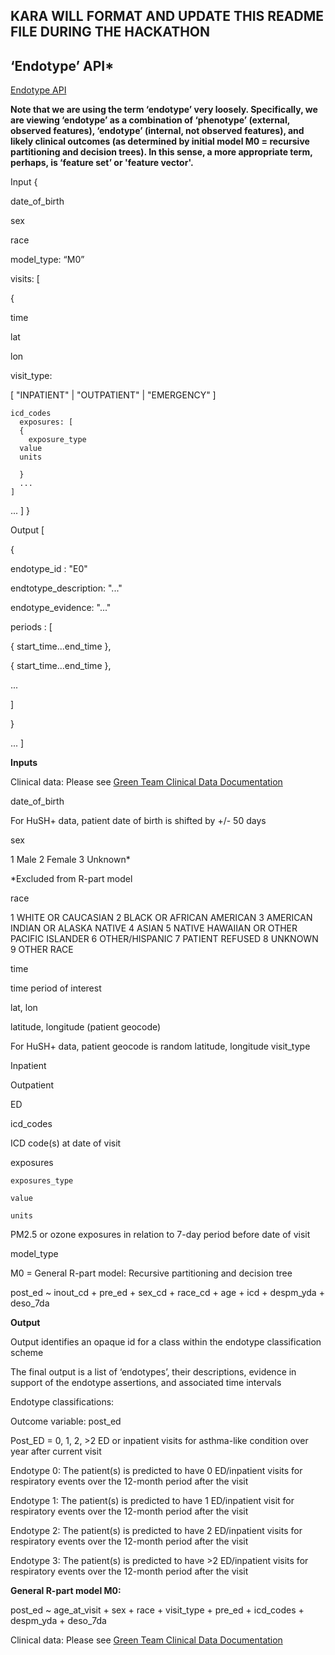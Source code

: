 ## KARA WILL FORMAT AND UPDATE THIS README FILE DURING THE HACKATHON

## ‘Endotype’ API*

[Endotype API](http://tweetsie.med.unc.edu/CLINICAL_EXPOSURE/age/${age}/sex/${sex}/race/${race}/location/${location)

**Note that we are using the term ‘endotype’ very loosely. Specifically, we are viewing ‘endotype’ as a combination of ‘phenotype’ (external, observed features), ‘endotype’ (internal, not observed features), and likely clinical outcomes (as determined by initial model M0 = recursive partitioning and decision trees). In this sense, a more appropriate term, perhaps, is ‘feature set’ or 'feature vector'.**

Input	{
 
 date_of_birth
 
 sex
 
 race

 model_type: “M0”
 
 visits: [
   
   {
   
   time
   
   lat
   
   lon
   
   visit_type:

[ "INPATIENT" |          "OUTPATIENT" |
"EMERGENCY" ]

    icd_codes
      exposures: [
      {
  		exposure_type
  	  value
      units

      }
      ...
    ]
   ...
 ]
}



Output	[

{


endotype_id       	: "E0"

endtotype_description: "..."
 
 endotype_evidence: "..."
 
 periods : [
 
 { start_time...end_time },
 
 { start_time...end_time },
 
 ...
 
 ]

}

...
]

**Inputs**

Clinical data: Please see [Green Team Clinical Data Documentation](https://github.com/NCATS-Tangerine/cq-notebooks/tree/master/Green_CQs/GreenTeam_Clinical_Data_Documentation)

date_of_birth

For HuSH+ data, patient date of birth is shifted by +/- 50 days

sex

1 Male
2 Female
3 Unknown*

*Excluded from R-part model

race

1 WHITE OR CAUCASIAN
2 BLACK OR AFRICAN AMERICAN
3 AMERICAN INDIAN OR ALASKA NATIVE
4 ASIAN
5 NATIVE HAWAIIAN OR OTHER PACIFIC ISLANDER
6 OTHER/HISPANIC
7 PATIENT REFUSED
8 UNKNOWN
9 OTHER RACE

time

time period of interest

lat, lon

latitude, longitude (patient geocode)

For HuSH+ data, patient geocode is random latitude, longitude
visit_type

Inpatient

Outpatient

ED

icd_codes

ICD code(s) at date of visit

exposures
	
	exposures_type
	
	value
	
	units

PM2.5 or ozone exposures in relation to 7-day period before date of visit

model_type

M0 = General R-part model: Recursive partitioning and decision tree

post_ed ~ inout_cd + pre_ed + sex_cd + race_cd + age + icd + despm_yda + deso_7da

**Output**

Output identifies an opaque id for a class within the endotype classification scheme

The final output is a list of ‘endotypes’, their descriptions, evidence in support of the endotype assertions, and associated time intervals

Endotype classifications:

Outcome variable: post_ed

Post_ED = 0, 1, 2, >2 ED or inpatient visits for asthma-like condition over year after current visit

Endotype 0: The patient(s) is predicted to have 0 ED/inpatient visits for respiratory events over the 12-month period after the visit

Endotype 1: The patient(s) is predicted to have 1 ED/inpatient visit for respiratory events over the 12-month period after the visit

Endotype 2: The patient(s) is predicted to have 2 ED/inpatient visits for respiratory events over the 12-month period after the visit

Endotype 3: The patient(s) is predicted to have >2 ED/inpatient visits for respiratory events over the 12-month period after the visit

**General R-part model M0:**

post_ed ~ age_at_visit + sex + race + visit_type + pre_ed + icd_codes + despm_yda + deso_7da

Clinical data: Please see [Green Team Clinical Data Documentation](https://github.com/NCATS-Tangerine/cq-notebooks/tree/master/Green_CQs/GreenTeam_Clinical_Data_Documentation)

